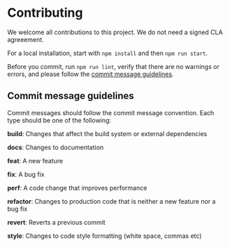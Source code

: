 # Contributing

We welcome all contributions to this project.
We do not need a signed CLA agreeement.

For a local installation, start with `npm install` and then `npm run start`.

Before you commit, run `npm run lint`, verify that there are no warnings or errors, and 
please follow the [commit message guidelines](https://www.conventionalcommits.org/en/v1.0.0/).

## Commit message guidelines
Commit messages should follow the commit message convention. Each type should be one of the following:

**build**: Changes that affect the build system or external dependencies

**docs**: Changes to documentation

**feat**: A new feature

**fix**: A bug fix

**perf**: A code change that improves performance

**refactor**: Changes to production code that is neither a new feature nor a bug fix

**revert**: Reverts a previous commit

**style**: Changes to code style formatting (white space, commas etc)
